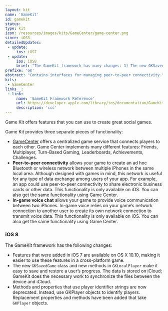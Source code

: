```yaml
---
layout: kit
name: 'GameKit'
id: gamekit
status:
type: kit
icon: /resources/images/kits/GameCenter/game-center.png
since: iOS3
detailedUpdates:
 - update:
     ios: iOS7
 - update:
     ios: iOS8
     brief: "The GameKit framework has many changes: 1) The new GKSavedGame class and new methods in GKLocalPlayer make it easy to save and restore a user’s progress (iCloud). 2) Methods and properties that use player identifier strings are now deprecated. Instead, use GKPlayer objects to identify players. See the page for more details."
prefixe: 'GK'
abstract: "Contains interfaces for managing peer-to-peer connectivity."
kits:
 - GameCenter
links__:
 - link:
     name: 'GameKit Framework Reference'
     url: https://developer.apple.com/library/ios/documentation/GameKit/Reference/GameKit_Collection/index.html
     description: 'ccc'
---
```


Game Kit offers features that you can use to create great social games.

Game Kit provides three separate pieces of functionality:

* [GameCenter](/GameCenter) offers a centralized game service that connects players to each other. Game Center implements many different features: Friends, Multiplayer, Turn-Based Gaming, Leaderboards, Achievements, Challenges.
* **Peer-to-peer connectivity** allows your game to create an ad hoc Bluetooth or wireless network between multiple iPhones in the same local area. Although designed with games in mind, this network is useful for any type of data exchange among users of your app. For example, an app could use peer-to-peer connectivity to share electronic business cards or other data. This functionality is only available on iOS. You can also get the same functionality using Game Center.
* **In-game voice chat** allows your game to provide voice communication between two iPhones. In-game voice relies on your game’s network connection to another user to create its own network connection to transmit voice data. This functionality is only available on iOS. You can also get the same functionality using Game Center.


### iOS 8

The GameKit framework has the following changes:

* Features that were added in iOS 7 are available on OS X 10.10, making it easier to use these features in a cross-platform game.
* The new `GKSavedGame` class and new methods in `GKLocalPlayer` make it easy to save and restore a user’s progress. The data is stored on iCloud; GameKit does the necessary work to synchronize the files between the device and iCloud.
* Methods and properties that use player identifier strings are now deprecated. Instead, use GKPlayer objects to identify players. Replacement properties and methods have been added that take `GKPlayer` objects.
